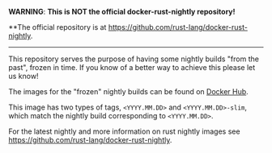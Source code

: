 **WARNING**: **This is NOT the official docker-rust-nightly repository!** 

**The official repository is at https://github.com/rust-lang/docker-rust-nightly.

---

This repository serves the purpose of having some nightly builds "from the past",
frozen in time. If you know of a better way to achieve this please let us know!

The images for the "frozen" nightly builds can be found on
[Docker Hub](https://hub.docker.com/repository/docker/sbellem/rust).

This image has two types of tags, `<YYYY.MM.DD>` and `<YYYY.MM.DD>-slim`, which
match the nightly build corresponding to `<YYYY.MM.DD>`.

For the latest nightly and more information on rust nightly images see
https://github.com/rust-lang/docker-rust-nightly.
